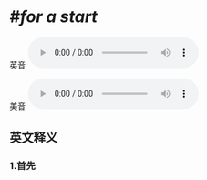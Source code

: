 # ***\#for a start*** 
英音
<audio src="./media/for a start1.aac" controls="controls"></audio>

美音
<audio src="./media/for a start2.aac" controls="controls"></audio>



  

英文释义
---
### 1.**首先**  


